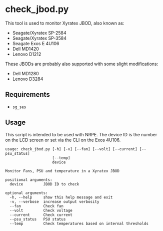 # check_jbod.py
This tool is used to monitor Xyratex JBOD, also known as:

- Seagate/Xyratex SP-2584
- Seagate/Xyratex SP-3584
- Seagate Exos E 4U106
- Dell MD1420
- Lenovo D1212

These JBODs are probably also supported with some slight modifications:
- Dell MD1280
- Lenovo D3284

## Requirements
* `sg_ses`

## Usage
This script is intended to be used with NRPE. The device ID is the number on the LCD screen or set via the CLI on the Exos 4U106.

```
usage: check_jbod.py [-h] [-v] [--fan] [--volt] [--current] [--psu_status]
                     [--temp]
                     device

Monitor Fans, PSU and temperature in a Xyratex JBOD

positional arguments:
  device         JBOD ID to check

optional arguments:
  -h, --help     show this help message and exit
  -v, --verbose  increase output verbosity
  --fan          Check fan
  --volt         Check voltage
  --current      Check current
  --psu_status   PSU status
  --temp         Check temperatures based on internal thresholds
```
